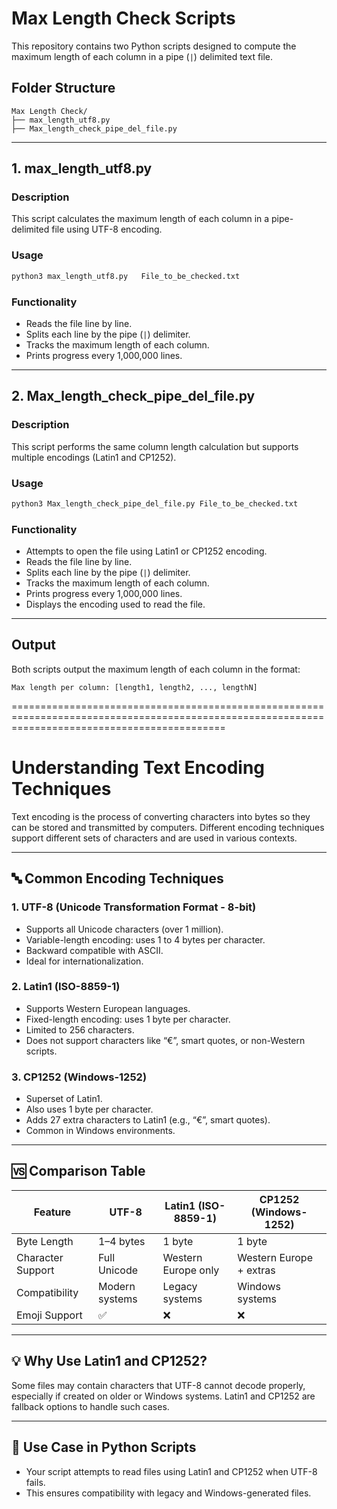 
# Max Length Check Scripts

This repository contains two Python scripts designed to compute the maximum length of each column in a pipe (`|`) delimited text file.

## Folder Structure
```
Max Length Check/
├── max_length_utf8.py	
├── Max_length_check_pipe_del_file.py
```

---

## 1. max_length_utf8.py	

### Description
This script calculates the maximum length of each column in a pipe-delimited file using UTF-8 encoding.

### Usage
```bash
python3 max_length_utf8.py	 File_to_be_checked.txt
```

### Functionality
- Reads the file line by line.
- Splits each line by the pipe (`|`) delimiter.
- Tracks the maximum length of each column.
- Prints progress every 1,000,000 lines.

---

## 2. Max_length_check_pipe_del_file.py

### Description
This script performs the same column length calculation but supports multiple encodings (Latin1 and CP1252).

### Usage
```bash
python3 Max_length_check_pipe_del_file.py File_to_be_checked.txt
```

### Functionality
- Attempts to open the file using Latin1 or CP1252 encoding.
- Reads the file line by line.
- Splits each line by the pipe (`|`) delimiter.
- Tracks the maximum length of each column.
- Prints progress every 1,000,000 lines.
- Displays the encoding used to read the file.

---

## Output
Both scripts output the maximum length of each column in the format:
```
Max length per column: [length1, length2, ..., lengthN]
```


=================================================================================================================================================

# Understanding Text Encoding Techniques

Text encoding is the process of converting characters into bytes so they can be stored and transmitted by computers. Different encoding techniques support different sets of characters and are used in various contexts.

---

## 🔤 Common Encoding Techniques

### 1. UTF-8 (Unicode Transformation Format - 8-bit)
- Supports all Unicode characters (over 1 million).
- Variable-length encoding: uses 1 to 4 bytes per character.
- Backward compatible with ASCII.
- Ideal for internationalization.

### 2. Latin1 (ISO-8859-1)
- Supports Western European languages.
- Fixed-length encoding: uses 1 byte per character.
- Limited to 256 characters.
- Does not support characters like “€”, smart quotes, or non-Western scripts.

### 3. CP1252 (Windows-1252)
- Superset of Latin1.
- Also uses 1 byte per character.
- Adds 27 extra characters to Latin1 (e.g., “€”, smart quotes).
- Common in Windows environments.

---

## 🆚 Comparison Table

| Feature            | UTF-8         | Latin1 (ISO-8859-1) | CP1252 (Windows-1252) |
|--------------------|---------------|----------------------|------------------------|
| Byte Length        | 1–4 bytes     | 1 byte               | 1 byte                 |
| Character Support  | Full Unicode  | Western Europe only  | Western Europe + extras|
| Compatibility      | Modern systems| Legacy systems       | Windows systems        |
| Emoji Support      | ✅            | ❌                   | ❌                     |

---

## 💡 Why Use Latin1 and CP1252?
Some files may contain characters that UTF-8 cannot decode properly, especially if created on older or Windows systems. Latin1 and CP1252 are fallback options to handle such cases.

---

## 📄 Use Case in Python Scripts
- Your script attempts to read files using Latin1 and CP1252 when UTF-8 fails.
- This ensures compatibility with legacy and Windows-generated files.


